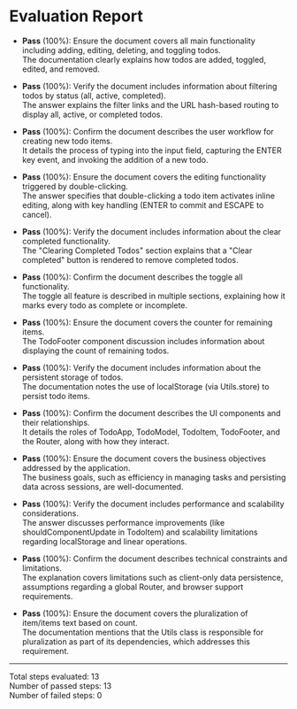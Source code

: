 # Evaluation Report

- **Pass** (100%): Ensure the document covers all main functionality including adding, editing, deleting, and toggling todos.  
  The documentation clearly explains how todos are added, toggled, edited, and removed.

- **Pass** (100%): Verify the document includes information about filtering todos by status (all, active, completed).  
  The answer explains the filter links and the URL hash-based routing to display all, active, or completed todos.

- **Pass** (100%): Confirm the document describes the user workflow for creating new todo items.  
  It details the process of typing into the input field, capturing the ENTER key event, and invoking the addition of a new todo.

- **Pass** (100%): Ensure the document covers the editing functionality triggered by double-clicking.  
  The answer specifies that double-clicking a todo item activates inline editing, along with key handling (ENTER to commit and ESCAPE to cancel).

- **Pass** (100%): Verify the document includes information about the clear completed functionality.  
  The "Clearing Completed Todos" section explains that a "Clear completed" button is rendered to remove completed todos.

- **Pass** (100%): Confirm the document describes the toggle all functionality.  
  The toggle all feature is described in multiple sections, explaining how it marks every todo as complete or incomplete.

- **Pass** (100%): Ensure the document covers the counter for remaining items.  
  The TodoFooter component discussion includes information about displaying the count of remaining todos.

- **Pass** (100%): Verify the document includes information about the persistent storage of todos.  
  The documentation notes the use of localStorage (via Utils.store) to persist todo items.

- **Pass** (100%): Confirm the document describes the UI components and their relationships.  
  It details the roles of TodoApp, TodoModel, TodoItem, TodoFooter, and the Router, along with how they interact.

- **Pass** (100%): Ensure the document covers the business objectives addressed by the application.  
  The business goals, such as efficiency in managing tasks and persisting data across sessions, are well-documented.

- **Pass** (100%): Verify the document includes performance and scalability considerations.  
  The answer discusses performance improvements (like shouldComponentUpdate in TodoItem) and scalability limitations regarding localStorage and linear operations.

- **Pass** (100%): Confirm the document describes technical constraints and limitations.  
  The explanation covers limitations such as client-only data persistence, assumptions regarding a global Router, and browser support requirements.

- **Pass** (100%): Ensure the document covers the pluralization of item/items text based on count.  
  The documentation mentions that the Utils class is responsible for pluralization as part of its dependencies, which addresses this requirement.

---

Total steps evaluated: 13  
Number of passed steps: 13  
Number of failed steps: 0